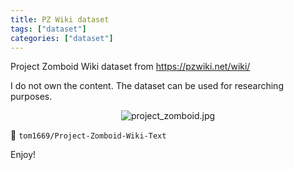 ```yaml
---
title: PZ Wiki dataset
tags: ["dataset"]
categories: ["dataset"]
---
```


Project Zomboid Wiki dataset from https://pzwiki.net/wiki/

I do not own the content. The dataset can be used for researching purposes.

<p align="center">
  <img src="https://projectzomboid.com/blog/content/uploads/2018/07/togogo33.jpg" alt="project_zomboid.jpg"/>
</p>




🤗 `tom1669/Project-Zomboid-Wiki-Text`

Enjoy!


